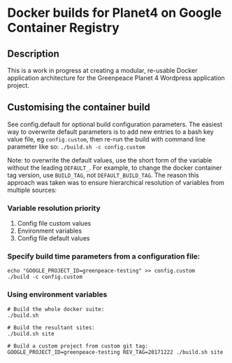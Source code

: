 # Docker builds for Planet4 on Google Container Registry

## Description

This is a work in progress at creating a modular, re-usable Docker application architecture for the Greenpeace Planet 4 Wordpress application project.

## Customising the container build

See config.default for optional build configuration parameters. The easiest way to overwrite default parameters is to add new entries to a bash key value file, eg `config.custom`, then re-run the build with command line parameter like so: `./build.sh -c config.custom`

Note: to overwrite the default values, use the short form of the variable without the leading `DEFAULT_`. For example, to change the docker container tag version, use `BUILD_TAG`, not `DEFAULT_BUILD_TAG`. The reason this approach was taken was to ensure hierarchical resolution of variables from multiple sources:

### Variable resolution priority
1.  Config file custom values
2.  Environment variables
3.  Config file default values

### Specify build time parameters from a configuration file:
```
echo "GOOGLE_PROJECT_ID=greenpeace-testing" >> config.custom
./build -c config.custom

```
### Using environment variables
```
# Build the whole docker suite:
./build.sh

# Build the resultant sites:
./build.sh site

# Build a custom project from custom git tag:
GOOGLE_PROJECT_ID=greenpeace-testing REV_TAG=20171222 ./build.sh site
```
